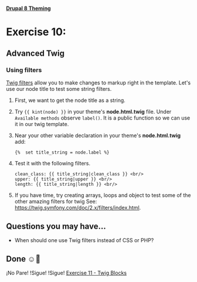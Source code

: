 #### [Drupal 8 Theming](README.md)

# Exercise 10: 

## Advanced Twig

### Using filters

[Twig filters](https://twig.symfony.com/doc/2.x/filters/index.html) allow you to make changes to markup right in the template. Let's use our node title to test some string filters.

1. First, we want to get the node title as a string.

2. Try `{{ kint(node) }}` in your theme's **node.html.twig** file. Under `Available methods` observe  `label()`. It is a public function so we can use it in our twig template. 

1. Near your other variable declaration in your theme's **node.html.twig** add:

    ```twig
    {%  set title_string = node.label %}
    ```
 

2. Test it with the following filters.


    ```twig
    clean_class: {{ title_string|clean_class }} <br/>
    upper: {{ title_string|upper }} <br/>
    length: {{ title_string|length }} <br/>
    ```


3. If you have time, try creating arrays, loops and object to test some of the other amazing filters for twig See: https://twig.symfony.com/doc/2.x/filters/index.html.

## Questions you may have...
+ When should one use Twig filters instead of CSS or PHP?

## Done ☺
¡No Pare! !Sigue! !Sigue! [Exercise 11 - Twig Blocks](exercise_11-twig-block.md)
